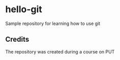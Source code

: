 # hello-git
Sample repository for learning how to use git 
## Credits
The repository was created during a course on PUT



